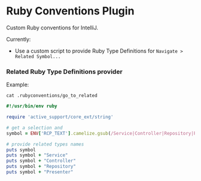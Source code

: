 # Ruby Conventions Plugin

Custom Ruby conventions for IntelliJ.

Currently:

- Use a custom script to provide Ruby Type Definitions for `Navigate > Related Symbol...`

### Related Ruby Type Definitions provider

Example:

`cat .rubyconventions/go_to_related`
```ruby
#!/usr/bin/env ruby

require 'active_support/core_ext/string'

# get a selection and 
symbol = ENV['RCP_TEXT'].camelize.gsub(/Service|Controller|Repository|Presenter/, '')

# provide related types names
puts symbol
puts symbol + "Service"
puts symbol + "Controller"
puts symbol + "Repository"
puts symbol + "Presenter"
```
